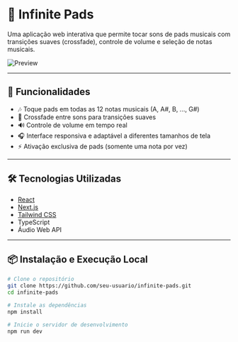 # 🎹 Infinite Pads

Uma aplicação web interativa que permite tocar sons de pads musicais com transições suaves (crossfade), controle de volume e seleção de notas musicais.

![Preview](.public/captura.png) <!-- Substitua por um screenshot real do app se quiser -->

---

## 🚀 Funcionalidades

- 🎶 Toque pads em todas as 12 notas musicais (A, A#, B, ..., G#)
- 🌈 Crossfade entre sons para transições suaves
- 🔊 Controle de volume em tempo real
- 🎧 Interface responsiva e adaptável a diferentes tamanhos de tela
- ⚡ Ativação exclusiva de pads (somente uma nota por vez)

---

## 🛠️ Tecnologias Utilizadas

- [React](https://reactjs.org/)
- [Next.js](https://nextjs.org/)
- [Tailwind CSS](https://tailwindcss.com/)
- TypeScript
- Áudio Web API

---

## 📦 Instalação e Execução Local

```bash
# Clone o repositório
git clone https://github.com/seu-usuario/infinite-pads.git
cd infinite-pads

# Instale as dependências
npm install

# Inicie o servidor de desenvolvimento
npm run dev

